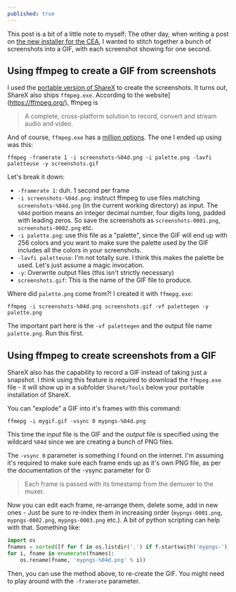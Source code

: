 ```yaml
---
published: true
---
```

This post is a bit of a little note to myself: The other day, when writing a post on [the new installer for the CEA](https://daren-thomas.github.io/installing-cea-on-windows-part-1/), I wanted to stitch together a bunch of screenshots into a GIF, with each screenshot showing for one second.

## Using ffmpeg to create a GIF from screenshots

I used the [portable version of ShareX](https://github.com/ShareX/ShareX/releases) to create the screenshots. It turns out, ShareX also ships `ffmpeg.exe`. According to the website](https://ffmpeg.org/), ffmpeg is

> A complete, cross-platform solution to record, convert and stream audio and video.

And of course, `ffmpeg.exe` has a [million options](https://ffmpeg.org/ffmpeg.html). The one I ended up using was this:

```
ffmpeg -framerate 1 -i screenshots-%04d.png -i palette.png -lavfi paletteuse -y screenshots.gif
```

Let's break it down:

- `-framerate 1`: duh. 1 second per frame
- `-i screenshots-%04d.png`: instruct ffmpeg to use files matching `screenshots-%04d.png` (in the current working directory) as input. The `%04d` portion means an integer decimal number, four digits long, padded with leading zeros. So save the screenshots as `screenshots-0001.png`, `screenshots-0002.png` etc.
- `-i palette.png`: use this file as a "palette", since the GIF will end up with 256 colors and you want to make sure the palette used by the GIF includes all the colors in your screenshots.
- `-lavfi paletteuse`: I'm not totally sure. I think this makes the palette be used. Let's just assume a magic invocation.
- `-y`: Overwrite output files (this isn't strictly necessary)
- `screenshots.gif`: This is the name of the GIF file to produce.

Where did `palette.png` come from?! I created it with `ffmepg.exe`:

```
ffmpeg -i screenshots-%04d.png screenshots.gif -vf palettegen -y palette.png
```

The important part here is the `-vf palettegen` and the output file name `palette.png`. Run this first.

## Using ffmpeg to create screenshots from a GIF

ShareX also has the capability to record a GIF instead of taking just a snapshot. I think using this feature is required to download the `ffmpeg.exe` file - it will show up in a subfolder `ShareX/Tools` below your portable installation of ShareX.

You can "explode" a GIF into it's frames with this command:

```
ffmepg -i mygif.gif -vsync 0 mypngs-%04d.png
```

This time the _input_ file is the GIF and the _output_ file is specified using the wildcard `%04d` since we are creating a bunch of PNG files.

The `-vsync 0` parameter is something I found on the internet. I'm assuming it's required to make sure each frame ends up as it's own PNG file, as per the documentation of the -vsync parameter for 0:

> Each frame is passed with its timestamp from the demuxer to the muxer.

Now you can edit each frame, re-arrange them, delete some, add in new ones - Just be sure to re-index them in increasing order (`mypngs-0001.png`, `mypngs-0002.png`, `mypngs-0003.png` etc.). A bit of python scripting can help with that. Something like:

```python
import os
fnames = sorted([f for f in os.listdir('.') if f.startswith('mypngs-')])
for i, fname in enumerate(fnames):
    os.rename(fname, 'mypngs-%04d.png' % i))
```

Then, you can use the method above, to re-create the GIF. You might need to play around with the `-framerate` parameter.
